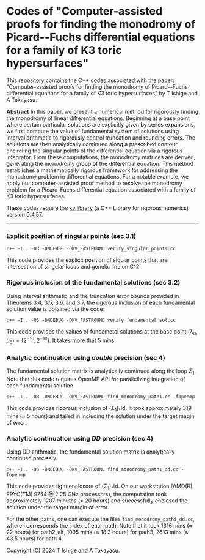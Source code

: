 # Codes of "Computer-assisted proofs for finding the monodromy of Picard--Fuchs differential equations for a family of K3 toric hypersurfaces"

This repository contains the C++ codes associated with the paper:
"Computer-assisted proofs for finding the monodromy of Picard--Fuchs differential equations for a family of K3 toric hypersurfaces"
by T Ishige and A Takayasu.

**Abstract**  In this paper, we present a numerical method for rigorously finding the monodromy of linear differential equations. Beginning at a base point where certain particular solutions are explicitly given by series expansions, we first compute the value of fundamental system of solutions using interval arithmetic to rigorously control truncation and rounding errors. The solutions are then analytically continued along a prescribed contour encircling the singular points of the differential equation via a rigorous integrator. From these computations, the monodromy matrices are derived, generating the monodromy group of the differential equation. This method establishes a mathematically rigorous framework for addressing the monodromy problem in differential equations. For a notable example, we apply our computer-assisted proof method to resolve the monodromy problem for a Picard-Fuchs differential equation associated with a family of K3 toric hypersurfaces.

These codes require the [kv library](https://github.com/mskashi/kv) (a C++ Library for rigorous numerics) version 0.4.57. 

---

### Explicit position of singular points (sec 3.1)

```
c++ -I.. -O3 -DNDEBUG -DKV_FASTROUND verify_singular_points.cc
```

This code provides the explicit position of sigular points that are intersection of singular locus and genelic line on C^2.

### Rigorous inclusion of the fundamental solutions (sec 3.2)

Using interval arithmetic and the truncation error bounds provided in Theorems 3.4, 3.5, 3.6, and 3.7, the rigorous inclusion of each fundamental solution value is obtained via the code:

```
c++ -I.. -O3 -DNDEBUG -DKV_FASTROUND verify_fundamental_sol.cc
```

This code provides the values of fundametal solutions at the base point $(\lambda_0, \mu_0) = (2^{-10},2^{-10})$. It takes more that 5 mins.

### Analytic continuation using *double* precision (sec 4)

The fundamental solution matrix is analytically continued along the loop $\Sigma_1$. Note that this code requires OpenMP API for parallelizing integration of each fundamental solution.

```
c++ -I.. -O3 -DNDEBUG -DKV_FASTROUND find_monodromy_path1.cc -fopenmp
```

This code provides rigorous inclusion of $(\Sigma_1)_\ast\mathrm{Id}$. It took approximately 319 mins ($\approx$ 5 hours) and failed in including the solution under the target magin of error.

### Analytic continuation using *DD* precision (sec 4)

Using DD arithmatic, the fundamental solution matrix is analytically continued precisely.

```
c++ -I.. -O3 -DNDEBUG -DKV_FASTROUND find_monodromy_path1_dd.cc -fopenmp
```

This code provides tight enclosure of $(\Sigma_1)_\ast\mathrm{Id}$. On our workstation (AMD(R) EPYC(TM) 9754 @ 2.25 GHz processors), the computation took approximately 1207 minutes ($\approx$ 20 hours) and successfully enclosed the solution under the target margin of error.


For the other paths, one can execute the files `find_monodromy_pathi_dd.cc`, where i corresponds the index of each path. Note that it took 1316 mins ($\approx$ 22 hours) for path2_alt, 1095 mins ($\approx$ 18.3 hours) for path3, 2613 mins ($\approx$ 43.5 hours) for path 4.


Copyright (C) 2024  T Ishige and A Takayasu.
